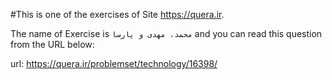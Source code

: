 #This is one of the exercises of Site https://quera.ir.

The name of Exercise is `محمد، مهدی و پارسا` and you can read this question from the URL below:

url: https://quera.ir/problemset/technology/16398/